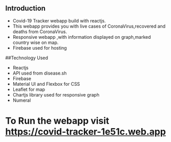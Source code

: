 ## Introduction
- Covid-19 Tracker webapp build with reactjs.
- This webapp provides you with live cases of CoronaVirus,recovered and deaths from CoronaVirus.
- Responsive webapp ,with information displayed on graph,marked country wise on map.
- Firebase used for hosting

##Technology Used
- Reactjs
- API used from disease.sh
- Firebase
- Material UI and Flexbox for CSS
- Leaflet for map
- Chartjs library used for responsive graph
- Numeral

# To Run the webapp visit https://covid-tracker-1e51c.web.app
